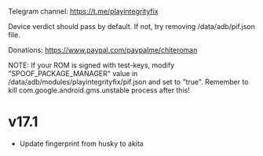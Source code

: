 Telegram channel:
https://t.me/playintegrityfix

Device verdict should pass by default.
If not, try removing /data/adb/pif.json file.

Donations:
https://www.paypal.com/paypalme/chiteroman

NOTE: If your ROM is signed with test-keys, modify "SPOOF_PACKAGE_MANAGER" value in
/data/adb/modules/playintegrityfix/pif.json and set to "true".
Remember to kill com.google.android.gms.unstable process after this!

# v17.1

- Update fingerprint from husky to akita
